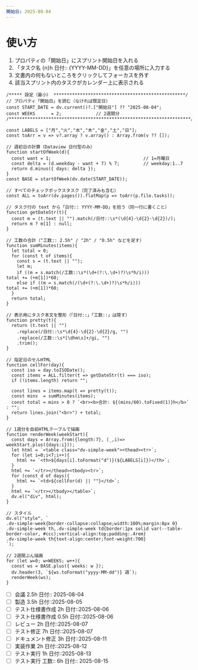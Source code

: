 ```yaml
---
開始日: 2025-08-04
---
```

# 使い方
1. プロパティの「開始日」にスプリント開始日を入れる
2. 「タスク名 {n}h 日付:: {YYYY-MM-DD}」を任意の場所に入力する
3. 文書内の何もないところをクリックしてフォーカスを外す
4. 該当スプリント内のタスクがカレンダー上に表示される

```dataviewjs
/***** 設定（最小） **************************************************/
// プロパティ「開始日」を読む（なければ既定日）
const START_DATE = dv.current()?.["開始日"] ?? "2025-08-04";
const WEEKS      = 2;             // 2週間分
/*********************************************************************/

const LABELS = ["月","火","水","木","金","土","日"];
const toArr = v => v?.array ? v.array() : Array.from(v ?? []);

// 週初日の計算（Dataview 日付型のみ）
function startOfWeek(d){
  const want = 1;                                   // 1=月曜日
  const delta = (d.weekday - want + 7) % 7;         // weekday:1..7
  return d.minus({ days: delta });
}
const BASE = startOfWeek(dv.date(START_DATE));

// すべてのチェックボックスタスク（完了済みも含む）
const ALL = toArr(dv.pages()).flatMap(p => toArr(p.file.tasks));

// タスク行の text から「日付:: YYYY-MM-DD」を拾う（同一行に書くこと）
function getDateStr(t){
  const m = (t.text || "").match(/日付::\s*(\d{4}-\d{2}-\d{2})/);
  return m ? m[1] : null;
}

// 工数の合計（"工数:: 2.5h" / "2h" / "0.5h" などを足す）
function sumMinutes(items){
  let total = 0;
  for (const t of items){
    const s = (t.text || "");
    let m;
    if ((m = s.match(/工数::\s*(\d+(?:\.\d+)?)\s*h/i)))                  total += (+m[1])*60;
    else if ((m = s.match(/(\d+(?:\.\d+)?)\s*h/i)))                      total += (+m[1])*60;
  }
  return total;
}

// 表示用にタスク本文を整形（「日付::」「工数::」は隠す）
function pretty(t){
  return (t.text || "")
    .replace(/日付::\s*\d{4}-\d{2}-\d{2}/g, "")
    .replace(/工数::\s*[\dhm\s]+/gi, "")
    .trim();
}

// 指定日のセルHTML
function cellFor(day){
  const iso = day.toISODate();
  const items = ALL.filter(t => getDateStr(t) === iso);
  if (!items.length) return "";

  const lines = items.map(t => pretty(t));
  const mins  = sumMinutes(items);
  const total = mins > 0 ? `<br><b>合計: ${(mins/60).toFixed(1)}h</b>` : "";
  return lines.join("<br>") + total;
}

// 1週分を自前HTMLテーブルで描画
function renderWeek(weekStart){
  const days = Array.from({length:7}, (_,i)=> weekStart.plus({days:i}));
  let html = `<table class="dv-simple-week"><thead><tr>`;
  for (let i=0;i<7;i++){
    html += `<th>${days[i].toFormat("d")}(${LABELS[i]})</th>`;
  }
  html += `</tr></thead><tbody><tr>`;
  for (const d of days){
    html += `<td>${cellFor(d) || ""}</td>`;
  }
  html += `</tr></tbody></table>`;
  dv.el("div", html);
}

// スタイル
dv.el("style", `
.dv-simple-week{border-collapse:collapse;width:100%;margin:8px 0}
.dv-simple-week th,.dv-simple-week td{border:1px solid var(--table-border-color, #ccc);vertical-align:top;padding:.4rem}
.dv-simple-week th{text-align:center;font-weight:700}
`);

// 2週間ぶん描画
for (let w=0; w<WEEKS; w++){
  const ws = BASE.plus({ weeks: w });
  dv.header(3, `${ws.toFormat("yyyy-MM-dd")} 週`);
  renderWeek(ws);
}
```

- [ ] 会議 2.5h 日付::  2025-08-04
- [ ] 製造 3.5h 日付::2025-08-05
- [ ] テスト仕様書作成 2h 日付::2025-08-06
- [ ] テスト仕様書作成 0.5h 日付::2025-08-06
- [ ] レビュー 2h 日付::2025-08-07
- [ ] テスト修正 7h 日付::2025-08-07
- [ ] ドキュメント修正 3h 日付::2025-08-11
- [ ] 実装作業 2h 日付::2025-08-12
- [ ] テスト実行 1h 日付::2025-08-13
- [ ] テスト実行 工数:: 6h  日付:: 2025-08-15
